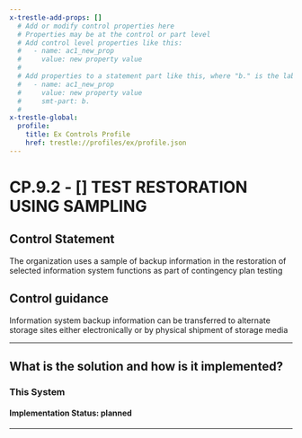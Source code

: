 ```yaml
---
x-trestle-add-props: []
  # Add or modify control properties here
  # Properties may be at the control or part level
  # Add control level properties like this:
  #   - name: ac1_new_prop
  #     value: new property value
  #
  # Add properties to a statement part like this, where "b." is the label of the target statement part
  #   - name: ac1_new_prop
  #     value: new property value
  #     smt-part: b.
  #
x-trestle-global:
  profile:
    title: Ex Controls Profile
    href: trestle://profiles/ex/profile.json
---
```


# CP.9.2 - \[\] TEST RESTORATION USING SAMPLING

## Control Statement

The organization uses a sample of backup information in the restoration of selected information system functions as part of contingency plan testing

## Control guidance

Information system backup information can be transferred to alternate storage sites either electronically or by physical shipment of storage media

______________________________________________________________________

## What is the solution and how is it implemented?

<!-- For implementation status enter one of: implemented, partial, planned, alternative, not-applicable -->

<!-- Note that the list of rules under ### Rules: is read-only and changes will not be captured after assembly to JSON -->

### This System

<!-- Add implementation prose for the main This System component for control: CP.9.2 -->

#### Implementation Status: planned

______________________________________________________________________
